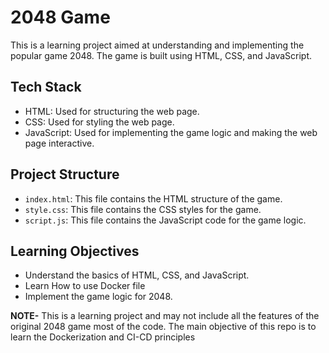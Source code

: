 # 2048 Game

This is a learning project aimed at understanding and implementing the popular game 2048. The game is built using HTML, CSS, and JavaScript.

## Tech Stack

- HTML: Used for structuring the web page.
- CSS: Used for styling the web page.
- JavaScript: Used for implementing the game logic and making the web page interactive.

## Project Structure

- `index.html`: This file contains the HTML structure of the game.
- `style.css`: This file contains the CSS styles for the game.
- `script.js`: This file contains the JavaScript code for the game logic.


## Learning Objectives

- Understand the basics of HTML, CSS, and JavaScript.
- Learn How to use Docker file 
- Implement the game logic for 2048.

**NOTE-** This is a learning project and may not include all the features of the original 2048 game most of the code. The main objective of this repo is to learn the Dockerization and CI-CD principles 



